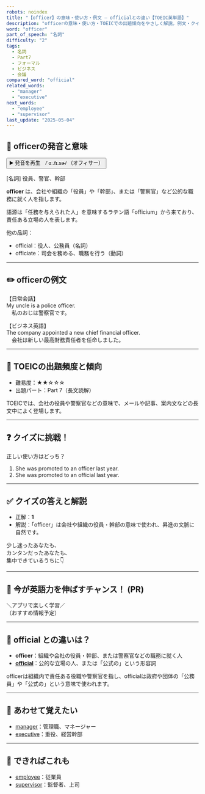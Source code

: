 ```yaml
---
robots: noindex
title: "【officer】の意味・使い方・例文 ― officialとの違い【TOEIC英単語】"
description: "officerの意味・使い方・TOEICでの出題傾向をやさしく解説。例文・クイズ付きでofficialとの違いもわかりやすく学べます。"
word: "officer"
part_of_speech: "名詞"
difficulty: "2"
tags:
  - 名詞
  - Part7
  - フォーマル
  - ビジネス
  - 会議
compared_word: "official"
related_words:
  - "manager"
  - "executive"
next_words:
  - "employee"
  - "supervisor"
last_update: "2025-05-04"
---
```


## 🔰 officerの発音と意味

<button class="play-audio" onclick="playTTS('officer')">
  <span class="play-audio-main">
    ▶️ 発音を再生　/ˈɑː.fɪ.sɚ/
  </span>
  <span class="play-audio-sub">
    （オフィサー）
  </span>
</button>

[名詞] 役員、警官、幹部

**officer** は、会社や組織の「役員」や「幹部」、または「警察官」など公的な職務に就く人を指します。

語源は「任務を与えられた人」を意味するラテン語「officium」から来ており、責任ある立場の人を表します。

他の品詞：  
- official：役人、公務員（名詞）
- officiate：司会を務める、職務を行う（動詞）

---

## ✏️ officerの例文

【日常会話】  
My uncle is a police officer.  
　私のおじは警察官です。

【ビジネス英語】  
The company appointed a new chief financial officer.  
　会社は新しい最高財務責任者を任命しました。

---

## 🎯 TOEICの出題頻度と傾向

- 難易度：★★☆☆☆
- 出題パート：Part 7（長文読解）

TOEICでは、会社の役員や警察官などの意味で、メールや記事、案内文などの長文中によく登場します。

---

## ❓ クイズに挑戦！

正しい使い方はどっち？

1. She was promoted to an officer last year.  
2. She was promoted to an official last year.

---

## ✅ クイズの答えと解説

- 正解：**1**
- 解説：「officer」は会社や組織の役員・幹部の意味で使われ、昇進の文脈に自然です。

少し迷ったあなたも、  
カンタンだったあなたも、  
集中できているうちに👇️

---

## 🚀 今が英語力を伸ばすチャンス！ (PR)

<div class="info-center">
＼アプリで楽しく学習／<br>  
（おすすめ情報予定）
</div>

---

## 🤔  official との違いは？

- **officer**：組織や会社の役員・幹部、または警察官などの職務に就く人
- **[official](/word/official)**：公的な立場の人、または「公式の」という形容詞

officerは組織内で責任ある役職や警察官を指し、officialは政府や団体の「公務員」や「公式の」という意味で使われます。

---

## 🧩 あわせて覚えたい

- [manager](/word/manager)：管理職、マネージャー
- [executive](/word/executive)：重役、経営幹部

---

## 📖 できればこれも

- [employee](/word/employee)：従業員
- [supervisor](/word/supervisor)：監督者、上司

<!-- cvid: aid38_bid16 -->
